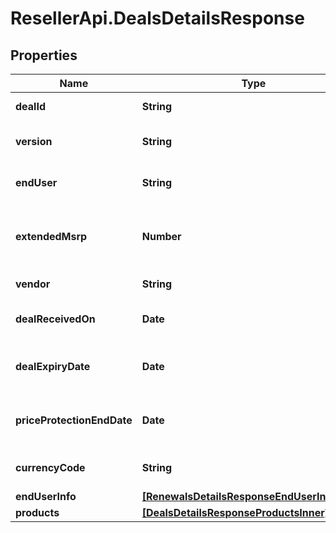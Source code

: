 # ResellerApi.DealsDetailsResponse

## Properties

Name | Type | Description | Notes
------------ | ------------- | ------------- | -------------
**dealId** | **String** | Deal/Special bid number. | [optional] 
**version** | **String** | Most recent version number of the deal. | [optional] 
**endUser** | **String** | The end user/customer&#39;s name. | [optional] 
**extendedMsrp** | **Number** | Extended MSRP - Manufacturer Suggested Retail Price X Quantity. | [optional] 
**vendor** | **String** | The vendor&#39;s name. | [optional] 
**dealReceivedOn** | **Date** | The date on which the deal starts. | [optional] 
**dealExpiryDate** | **Date** | Expiration date of the deal/Special bid. | [optional] 
**priceProtectionEndDate** | **Date** | The date on which the price protection will end. | [optional] 
**currencyCode** | **String** | Country specific currency code. | [optional] 
**endUserInfo** | [**[RenewalsDetailsResponseEndUserInfoInner]**](RenewalsDetailsResponseEndUserInfoInner.md) |  | [optional] 
**products** | [**[DealsDetailsResponseProductsInner]**](DealsDetailsResponseProductsInner.md) |  | [optional] 


